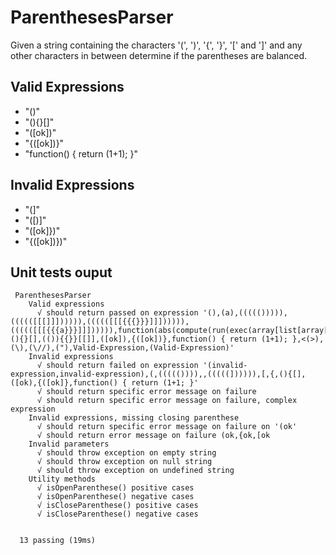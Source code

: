 # ParenthesesParser

Given a string containing the characters '(', ')', '{', '}', '[' and ']'
and any other characters in between determine if the parentheses are balanced.

## Valid Expressions
 - "()" 
 - "(){}[]" 
 - "([ok])"
 - "{([ok])}" 
 - "function() { return (1+1); }" 

 ## Invalid Expressions
 - "(]"
 - "([)]"
 - "([ok]})"
 - "{([ok])})" 

 ## Unit tests ouput

```
 ParenthesesParser
    Valid expressions
      √ should return passed on expression '(),(a),((((())))),((((([[[]]]))))),((((([[[{{{}}}]]]))))),((((([[[{{{a}}}]]]))))),function(abs(compute(run(exec(array[list[array[object{object{object[1]}}]]]))))),(){}[],(()){{}}[[]],([ok]),{([ok])},function() { return (1+1); },<(>),(\),(\//),("),Valid-Expression,(Valid-Expression)'
    Invalid expressions
      √ should return failed on expression '(invalid-expression,invalid-expression),(,((((()))),,(((((]))))),[,{,(){[],([ok),{([ok]},function() { return (1+1; }'
      √ should return specific error message on failure
      √ should return specific error message on failure, complex expression
    Invalid expressions, missing closing parenthese
      √ should return specific error message on failure on '(ok'
      √ should return error message on failure (ok,{ok,[ok
    Invalid parameters
      √ should throw exception on empty string
      √ should throw exception on null string
      √ should throw exception on undefined string
    Utility methods
      √ isOpenParenthese() positive cases
      √ isOpenParenthese() negative cases
      √ isCloseParenthese() positive cases
      √ isCloseParenthese() negative cases


  13 passing (19ms)
```  